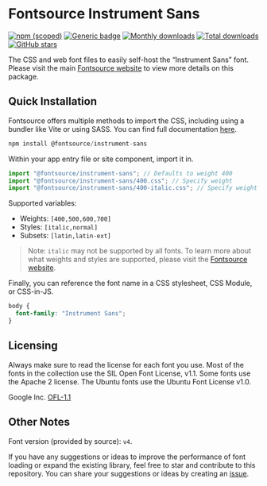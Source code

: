 # Fontsource Instrument Sans

[![npm (scoped)](https://img.shields.io/npm/v/@fontsource/instrument-sans?color=brightgreen)](https://www.npmjs.com/package/@fontsource/instrument-sans) [![Generic badge](https://img.shields.io/badge/fontsource-passing-brightgreen)](https://github.com/fontsource/fontsource) [![Monthly downloads](https://badgen.net/npm/dm/@fontsource/instrument-sans)](https://github.com/fontsource/fontsource) [![Total downloads](https://badgen.net/npm/dt/@fontsource/instrument-sans)](https://github.com/fontsource/fontsource) [![GitHub stars](https://img.shields.io/github/stars/fontsource/fontsource.svg?style=social&label=Star)](https://github.com/fontsource/fontsource/stargazers)

The CSS and web font files to easily self-host the “Instrument Sans” font. Please visit the main [Fontsource website](https://fontsource.org/fonts/instrument-sans) to view more details on this package.

## Quick Installation

Fontsource offers multiple methods to import the CSS, including using a bundler like Vite or using SASS. You can find full documentation [here](https://fontsource.org/docs/getting-started/introduction).

```javascript
npm install @fontsource/instrument-sans
```

Within your app entry file or site component, import it in.

```javascript
import "@fontsource/instrument-sans"; // Defaults to weight 400
import "@fontsource/instrument-sans/400.css"; // Specify weight
import "@fontsource/instrument-sans/400-italic.css"; // Specify weight and style
```

Supported variables:
- Weights: `[400,500,600,700]`
- Styles: `[italic,normal]`
- Subsets: `[latin,latin-ext]`

> Note: `italic` may not be supported by all fonts. To learn more about what weights and styles are supported, please visit the [Fontsource website](https://fontsource.org/fonts/instrument-sans).

Finally, you can reference the font name in a CSS stylesheet, CSS Module, or CSS-in-JS.

```css
body {
  font-family: "Instrument Sans";
}
```

## Licensing
Always make sure to read the license for each font you use. Most of the fonts in the collection use the SIL Open Font License, v1.1. Some fonts use the Apache 2 license. The Ubuntu fonts use the Ubuntu Font License v1.0.

Google Inc.
[OFL-1.1](http://scripts.sil.org/OFL)

## Other Notes
Font version (provided by source): `v4`.

If you have any suggestions or ideas to improve the performance of font loading or expand the existing library, feel free to star and contribute to this repository. You can share your suggestions or ideas by creating an [issue](https://github.com/fontsource/fontsource/issues).